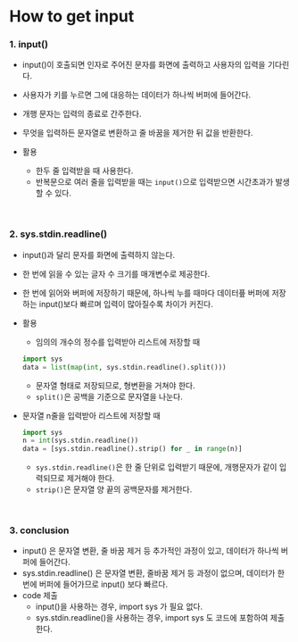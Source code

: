 # How to get input

### 1. input()

- input()이 호출되면 인자로 주어진 문자를 화면에 출력하고 사용자의 입력을 기다린다.
- 사용자가 키를 누르면 그에 대응하는 데이터가 하나씩 버퍼에 들어간다.
- 개행 문자는 입력의 종료로 간주한다.
- 무엇을 입력하든 문자열로 변환하고 줄 바꿈을 제거한 뒤 값을 반환한다.

- 활용
  - 한두 줄 입력받을 때 사용한다.
  - 반복문으로 여러 줄을 입력받을 때는 `input()`으로 입력받으면 시간초과가 발생할 수 있다.

<br>

### 2. sys.stdin.readline()

- input()과 달리 문자를 화면에 출력하지 않는다.
- 한 번에 읽을 수 있는 글자 수 크기를 매개변수로 제공한다.
- 한 번에 읽어와 버퍼에 저장하기 때문에, 하나씩 누를 때마다 데이터픞 버퍼에 저장하는 input()보다 빠르며 입력이 많아질수록 차이가 커진다.
- 활용
  - 임의의 개수의 정수를 입력받아 리스트에 저장할 때

  ```python
  import sys
  data = list(map(int, sys.stdin.readline().split()))
  ```

  - 문자열 형태로 저장되므로, 형변환을 거쳐야 한다.
  - `split()`은 공백을 기준으로 문자열을 나눈다.

- 문자열 n줄을 입력받아 리스트에 저장할 때

  ```python
  import sys
  n = int(sys.stdin.readline())
  data = [sys.stdin.readline().strip() for _ in range(n)]
  ```

  - `sys.stdin.readline()`은 한 줄 단위로 입력받기 때문에, 개행문자가 같이 입력되므로 제거해야 한다.
  - `strip()`은 문자열 양 끝의 공백문자를 제거한다.

<br>

### 3. conclusion
- input() 은 문자열 변환, 줄 바꿈 제거 등 추가적인 과정이 있고, 데이터가 하나씩 버퍼에 들어간다.
- sys.stdin.readline() 은 문자열 변환, 줄바꿈 제거 등 과정이 없으며, 데이터가 한번에 버퍼에 들어가므로 input() 보다 빠르다.
- code 제출
  - input()을 사용하는 경우, import sys 가 필요 없다.
  - sys.stdin.readline()을 사용하는 경우, import sys 도 코드에 포함하여 제출한다. 
